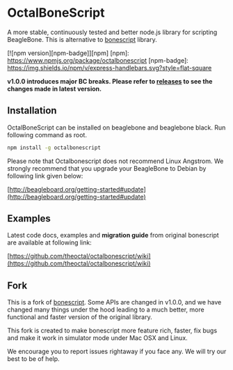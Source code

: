 OctalBoneScript
===============

A more stable, continuously tested and better node.js library for scripting BeagleBone. This is alternative to [bonescript](https://github.com/jadonk/bonescript) library.

[![npm version][npm-badge]][npm]
[npm]: https://www.npmjs.org/package/octalbonescript
[npm-badge]: https://img.shields.io/npm/v/express-handlebars.svg?style=flat-square

__v1.0.0 introduces major BC breaks. Please refer to [releases](https://github.com/theoctal/octalbonescript/releases) to see the changes made in latest version.__

Installation
------------
OctalBoneScript can be installed on beaglebone and beaglebone black. Run following command as root.

````sh
npm install -g octalbonescript
````

Please note that Octalbonescript does not recommend Linux Angstrom. We strongly recommend that you upgrade your BeagleBone to Debian by following link given below:

[http://beagleboard.org/getting-started#update](http://beagleboard.org/getting-started#update)

Examples
--------
Latest code docs, examples and **migration guide** from original bonescript are available at following link:

[https://github.com/theoctal/octalbonescript/wiki](https://github.com/theoctal/octalbonescript/wiki)

Fork
----
This is a fork of [bonescript](https://github.com/jadonk/bonescript). Some APIs are changed in v1.0.0, and we have changed many things under the hood leading to a much better, more functional and faster version of the original library. 

This fork is created to make bonescript more feature rich, faster, fix bugs and make it work in 
simulator mode under Mac OSX and Linux.

We encourage you to report issues rightaway if you face any. We will try our best to be of help.
